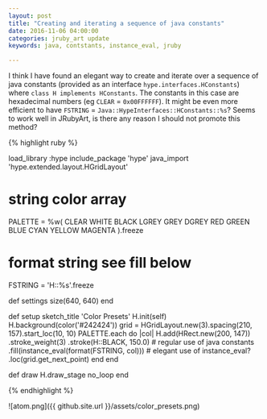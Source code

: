 ```yaml
---
layout: post
title: "Creating and iterating a sequence of java constants"
date: 2016-11-06 04:00:00
categories: jruby_art update
keywords: java, contstants, instance_eval, jruby

---
```

I think I have found an elegant way to create and iterate over a sequence of java constants (provided as an interface `hype.interfaces.HConstants`) where `class H implements HConstants`.  The constants in this case are hexadecimal numbers (eg `CLEAR` = `0x00FFFFFF`). It might be even more efficient to have `FSTRING` = `Java::HypeInterfaces::HConstants::%s`?  Seems to work well in JRubyArt, is there any reason I should not promote this method?

{% highlight ruby %}

load_library :hype
include_package 'hype'
java_import 'hype.extended.layout.HGridLayout'
# string color array
PALETTE = %w(
  CLEAR
  WHITE
  BLACK
  LGREY
  GREY
  DGREY
  RED
  GREEN
  BLUE
  CYAN
  YELLOW
  MAGENTA
).freeze
# format string see fill below
FSTRING = 'H::%s'.freeze

def settings
  size(640, 640)
end

def setup
  sketch_title 'Color Presets'
  H.init(self)
  H.background(color('#242424'))
  grid = HGridLayout.new(3).spacing(210, 157).start_loc(10, 10)
  PALETTE.each do |col|
    H.add(HRect.new(200, 147))
     .stroke_weight(3)
     .stroke(H::BLACK, 150.0) # regular use of java constants
     .fill(instance_eval(format(FSTRING, col))) # elegant use of instance_eval?
    .loc(grid.get_next_point)
  end
end

def draw
  H.draw_stage
  no_loop
end

{% endhighlight %}


![atom.png]({{ github.site.url }}/assets/color_presets.png)
